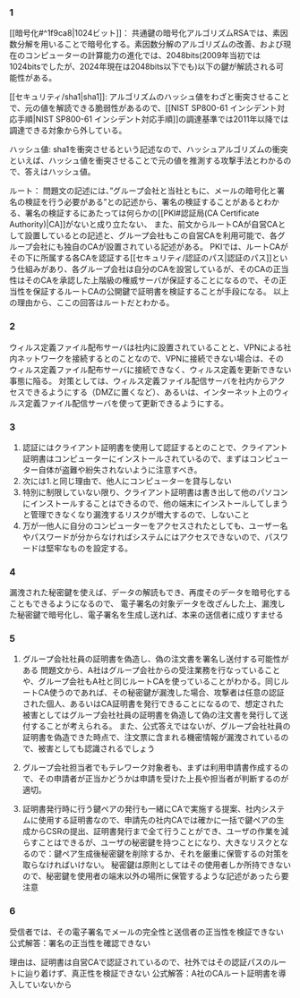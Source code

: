 ### 1
[[暗号化#^1f9ca8|1024ビット]]：
共通鍵の暗号化アルゴリズムRSAでは、素因数分解を用いることで暗号化する。素因数分解のアルゴリズムの改善、および現在のコンピューターの計算能力の進化では、2048bits(2009年当初では1024bitsでしたが、2024年現在は2048bits以下でも)以下の鍵が解読される可能性がある。

[[セキュリティ/sha1|sha1]]:
アルゴリズムのハッシュ値をわざと衝突させることで、元の値を解読できる脆弱性があるので、[[NIST SP800-61 インシデント対応手順|NIST SP800-61 インシデント対応手順]]の調達基準では2011年以降では調達できる対象から外している。

ハッシュ値:
sha1を衝突させるという記述なので、ハッシュアルゴリズムの衝突といえば、ハッシュ値を衝突させることで元の値を推測する攻撃手法とわかるので、答えはハッシュ値。

ルート：
問題文の記述には、”グループ会社と当社ともに、メールの暗号化と署名の検証を行う必要がある”との記述から、署名の検証することがあるとわかる、署名の検証するにあたっては何らかの[[PKI#認証局(CA Certificate Authority)|CA]]がないと成り立たない、
また、前文からルートCAが自営CAとして設置しているとの記述と、グループ会社もこの自営CAを利用可能で、各グループ会社にも独自のCAが設置されている記述がある。
PKIでは、ルートCAがその下に所属する各CAを認証する[[セキュリティ/認証のパス|認証のパス]]という仕組みがあり、各グループ会社は自分のCAを設営しているが、そのCAの正当性はそのCAを承認した上階級の権威サーバが保証することになるので、その正当性を保証するルートCAの公開鍵で証明書を検証することが手段になる。
以上の理由から、ここの回答はルートだとわかる。

### 2
ウィルス定義ファイル配布サーバは社内に設置されていることと、VPNによる社内ネットワークを接続するとのことなので、VPNに接続できない場合は、そのウィルス定義ファイル配布サーバに接続できなく、ウィルス定義を更新できない事態に陥る。
対策としては、ウィルス定義ファイル配信サーバを社内からアクセスできるようにする（DMZに置くなど）、あるいは、インターネット上のウィルス定義ファイル配信サーバを使って更新できるようにする。

### 3
1. 認証にはクライアント証明書を使用して認証するとのことで、クライアント証明書はコンピューターにインストールされているので、まずはコンピューター自体が盗難や紛失されないように注意すべき。
2. 次には1.と同じ理由で、他人にコンピューターを貸与しない
3. 特別に制限していない限り、クライアント証明書は書き出して他のパソコンにインストールすることはできるので、他の端末にインストールしてしまうと管理できなくなり漏洩するリスクが増大するので、しないこと
4. 万が一他人に自分のコンピューターをアクセスされたとしても、ユーザー名やパスワードが分からなければシステムにはアクセスできないので、パスワードは堅牢なものを設定する。

### 4
漏洩された秘密鍵を使えば、データの解読もでき、再度そのデータを暗号化することもできるようになるので、
電子署名の対象データを改ざんした上、漏洩した秘密鍵で暗号化し、電子署名を生成し送れば、本来の送信者に成りすませる

### 5
1. グループ会社社員の証明書を偽造し、偽の注文書を署名し送付する可能性がある
   問題文から、A社はグループ会社からの受注業務を行なっていることや、グループ会社もA社と同じルートCAを使っていることがわかる。同じルートCA使うのであれば、その秘密鍵が漏洩した場合、攻撃者は任意の認証された個人、あるいはCA証明書を発行できることになるので、想定された被害としてはグループ会社社員の証明書を偽造して偽の注文書を発行して送付することが考えられる。
   また、公式答えではないが、グループ会社社員の証明書を偽造できた時点で、注文票に含まれる機密情報が漏洩されているので、被害としても認識されるでしょう

2. グループ会社担当者でもテレワーク対象者も、まずは利用申請書作成するので、その申請者が正当かどうかは申請を受けた上長や担当者が判断するのが適切。

3. 証明書発行時に行う鍵ペアの発行も一緒にCAで実施する提案、社内システムに使用する証明書なので、申請先の社内CAでは確かに一括で鍵ペアの生成からCSRの提出、証明書発行まで全て行うことができ、ユーザの作業を減らすことはできるが、ユーザの秘密鍵を持つことになり、大きなリスクとなるので：鍵ペア生成後秘密鍵を削除するか、それを厳重に保管するの対策を取らなければいけない。
   秘密鍵は原則としてはその使用者しか所持できないので、秘密鍵を使用者の端末以外の場所に保管するような記述があったら要注意

### 6
受信者では、その電子署名でメールの完全性と送信者の正当性を検証できない
公式解答：署名の正当性を確認できない

理由は、証明書は自営CAで認証されているので、社外ではその認証パスのルートに辿り着けず、真正性を検証できない
公式解答：A社のCAルート証明書を導入していないから
   

